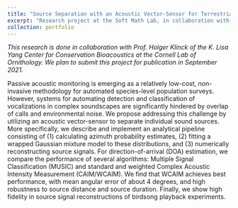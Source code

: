 ```yaml
---
title: "Source Separation with an Acoustic Vector-Sensor for Terrestrial Bio-Acoustics"
excerpt: "Research project at the Soft Math Lab, in collaboration with the K. Lisa Yang Center for Conservation Bioacoustics. <br/><img src='/images/great_meadows.png' style='height:300px;'>"
collection: portfolio
---
```


*This research is done in collaboration with Prof. Holger Klinck of the K. Lisa Yang Center for Conservation Bioacoustics at the Cornell Lab of Ornithology. We plan to submit this project for publication in September 2021.*

Passive acoustic monitoring is emerging as a relatively low-cost, non-invasive methodology for automated species-level population surveys. However, systems for automating detection and classification of vocalizations in complex soundscapes are significantly hindered by overlap of calls and environmental noise. We propose addressing this challenge by utilizing an acoustic vector-sensor to separate individual sound sources. More specifically, we describe and implement an analytical pipeline consisting of (1) calculating azimuth probability estimates, (2) fitting a wrapped Gaussian mixture model to these distributions, and (3) numerically reconstructing source signals. For direction-of-arrival (DOA) estimation, we compare the performance of several algorithms: Multiple Signal Classification (MUSIC) and standard and weighted Complex Acoustic Intensity Measurement (CAIM/WCAIM). We find that WCAIM achieves best performance, with mean angular error of about 4 degrees, and high robustness to source distance and source duration. Finally, we show high fidelity in source signal reconstructions of birdsong playback experiments. 
